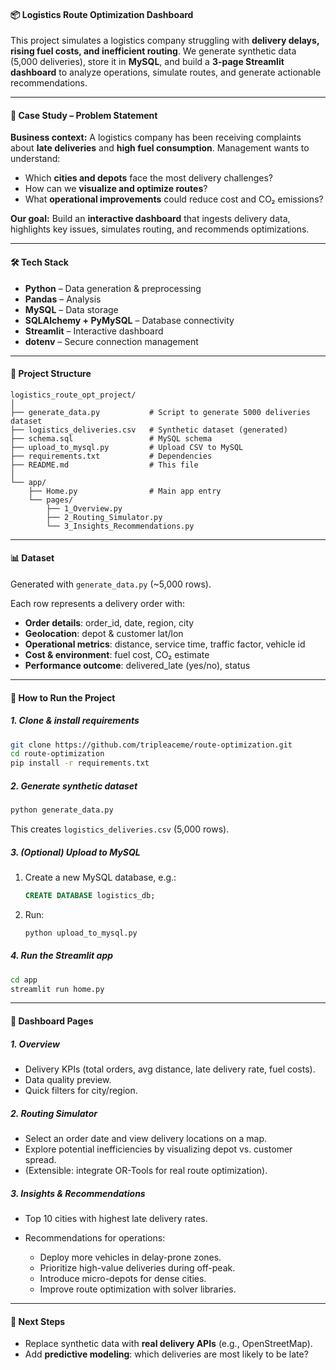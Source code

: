 #### 📦 Logistics Route Optimization Dashboard



This project simulates a logistics company struggling with **delivery delays, rising fuel costs, and inefficient routing**. We generate synthetic data (5,000 deliveries), store it in **MySQL**, and build a **3-page Streamlit dashboard** to analyze operations, simulate routes, and generate actionable recommendations.


---

#### 🎯 Case Study – Problem Statement

**Business context:**
A logistics company has been receiving complaints about **late deliveries** and **high fuel consumption**. Management wants to understand:

* Which **cities and depots** face the most delivery challenges?
* How can we **visualize and optimize routes**?
* What **operational improvements** could reduce cost and CO₂ emissions?

**Our goal:**
Build an **interactive dashboard** that ingests delivery data, highlights key issues, simulates routing, and recommends optimizations.

---

#### 🛠️ Tech Stack

* **Python** – Data generation & preprocessing
* **Pandas** – Analysis
* **MySQL** – Data storage
* **SQLAlchemy + PyMySQL** – Database connectivity
* **Streamlit** – Interactive dashboard
* **dotenv** – Secure connection management

---

#### 📂 Project Structure

```
logistics_route_opt_project/
│
├── generate_data.py           # Script to generate 5000 deliveries dataset
├── logistics_deliveries.csv   # Synthetic dataset (generated)
├── schema.sql                 # MySQL schema
├── upload_to_mysql.py         # Upload CSV to MySQL
├── requirements.txt           # Dependencies
├── README.md                  # This file
│
└── app/
    ├── Home.py                # Main app entry
    └── pages/
        ├── 1_Overview.py
        ├── 2_Routing_Simulator.py
        └── 3_Insights_Recommendations.py
```

---

#### 📊 Dataset

Generated with `generate_data.py` (\~5,000 rows).

Each row represents a delivery order with:

* **Order details**: order\_id, date, region, city
* **Geolocation**: depot & customer lat/lon
* **Operational metrics**: distance, service time, traffic factor, vehicle id
* **Cost & environment**: fuel cost, CO₂ estimate
* **Performance outcome**: delivered\_late (yes/no), status

---

#### 🚀 How to Run the Project

##### 1. Clone & install requirements

```bash
git clone https://github.com/tripleaceme/route-optimization.git
cd route-optimization
pip install -r requirements.txt
```

##### 2. Generate synthetic dataset

```bash
python generate_data.py
```

This creates `logistics_deliveries.csv` (5,000 rows).

##### 3. (Optional) Upload to MySQL

1. Create a new MySQL database, e.g.:

   ```sql
   CREATE DATABASE logistics_db;
   ```
2. Run:

   ```bash
   python upload_to_mysql.py
   ```

##### 4. Run the Streamlit app

```bash
cd app
streamlit run home.py
```

---

#### 📑 Dashboard Pages

##### **1. Overview**

* Delivery KPIs (total orders, avg distance, late delivery rate, fuel costs).
* Data quality preview.
* Quick filters for city/region.

##### **2. Routing Simulator**

* Select an order date and view delivery locations on a map.
* Explore potential inefficiencies by visualizing depot vs. customer spread.
* (Extensible: integrate OR-Tools for real route optimization).

##### **3. Insights & Recommendations**

* Top 10 cities with highest late delivery rates.
* Recommendations for operations:

  * Deploy more vehicles in delay-prone zones.
  * Prioritize high-value deliveries during off-peak.
  * Introduce micro-depots for dense cities.
  * Improve route optimization with solver libraries.

---

#### 📌 Next Steps


* Replace synthetic data with **real delivery APIs** (e.g., OpenStreetMap).
* Add **predictive modeling**: which deliveries are most likely to be late?